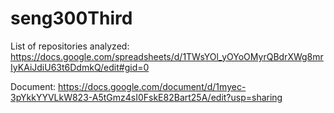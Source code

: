 # seng300Third

List of repositories analyzed:
https://docs.google.com/spreadsheets/d/1TWsYOl_yOYoOMyrQBdrXWg8mrIyKAiJdiU63t6DdmkQ/edit#gid=0

Document:
https://docs.google.com/document/d/1myec-3pYkkYYVLkW823-A5tGmz4sI0FskE82Bart25A/edit?usp=sharing